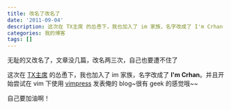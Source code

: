 ```yaml
---
title: 改名了改名了
date: '2011-09-04'
description: 这次在 TX主席 的怂恿下，我也加入了 im 家族，名字改成了 I'm Crhan
categories: 我的博客
tags: []
---
```

[1]: http://imtx.me "TX主席"
[vimpress]: https://github.com/connermcd/VimRepress

无耻的又改名了，文章没几篇，改名两三次，自己也要遭不住了

这次在 [TX主席][1] 的怂恿下，我也加入了 im 家族，名字改成了 __I'm Crhan__。并且开始尝试在 vim 下使用 [vimpress][] 发表俺的 blog~很有 geek 的感觉哦~~

自己要加油啊！
